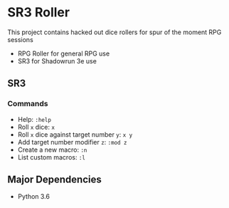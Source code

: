 # SR3 Roller

This project contains hacked out dice rollers for spur of the moment RPG sessions

  - RPG Roller for general RPG use
  - SR3 for Shadowrun 3e use

## SR3

### Commands

 - Help: `:help`
 - Roll `x` dice: `x`
 - Roll `x` dice against target number `y`: `x y`
 - Add target number modifier `z`: `:mod z`
 - Create a new macro: `:n`
 - List custom macros: `:l`

## Major Dependencies

 - Python 3.6
